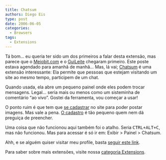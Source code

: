 ```yaml
---
title: Chatsum
authors: Diego Eis
type: post
date: 2006-06-05
categories:
  - Browsers
tags:
  - Extensions
---
```


Tá bom... eu queria ter sido um dos primeiros a falar desta extensão, mas parece que o [Meiobit.com][1] e o [GuiLeite][2] chegaram primeiro. Este poste estava agendado para amanhã de manhã&#8230; Mas, lá vai; [Chatsum][3] é uma extensão interessante: Ela permite que pessoas que estejam visitando um site ao mesmo tempo, participem de um chat.
  
Quando usada, ela abre um pequeno painel onde eles podem trocar mensagens. Legal&#8230; seria mais ou menos como um sisteminha de comentário &#8220;ao vivo&#8221;. Gostei da ferramenta, vou começar a usar!

<!--more-->
O ponto ruim é que tem que [se cadastrar][4] no site para poder postar imagens. Mas vale a pena. [O cadastro][5] é tão pequeno quem nem dá preguiça de preencher.
  
Uma coisa que não funcionou aqui também foi o atalho. Seria <kbd>CTRL+ALT+C</kbd>, mas não funcionou. Mas para acessar é só ir em: Exibir > Painel > Chatsum.

Ahh, e se alguém quiser visitar meu profile, basta [seguir este link][6].

Para saber sobre mais extensões, visite nossa [categoria Extensions][7].

 [1]: https://www.meiobit.com/arq/008006.html
 [2]: https://www.guileite.com/archives/2006/06/chatsum.html
 [3]: https://www.chatsum.com/about
 [4]: https://www.chatsum.com/join "Tela de cadastro do Chatsum."
 [5]: https://www.chatsum.com/join "Tela de cadastro do Chatsum"
 [6]: https://www.chatsum.com/members/diegoeis
 [7]: https://tableless.com.br/categorias/extensions/